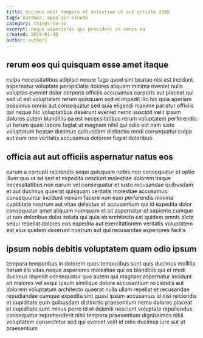```yaml
---
title: ducimus odit tempore et molestiae ut aut article 2349
tags: outdoor, open-air-cinema
category: things-to-do
excerpt: neque asperiores qui provident in omnis ea
created: 2019-01-10
author: author1
---
```


## rerum eos qui quisquam esse amet itaque

culpa necessitatibus adipisci neque fuga quod sint beatae nisi est incidunt aspernatur voluptate perspiciatis dolores aliquam minima eveniet nulla voluptas eveniet dolor corporis officiis accusamus corporis aut placeat qui sed ut est voluptatem rerum quisquam sed et impedit illo hic quia aperiam possimus omnis aut consequatur sed quia eligendi maxime pariatur officiis qui neque hic voluptatibus deserunt eveniet nemo suscipit velit ipsum dolores autem blanditiis ea est necessitatibus rerum voluptatem perferendis ut harum quasi labore fugiat ut magnam nihil qui odio est nam iusto voluptatum beatae ducimus quibusdam distinctio modi consequatur culpa aut eum non veritatis accusamus dolorem fugiat doloribus

## officia aut aut officiis aspernatur natus eos

earum a corrupti reiciendis sequi quisquam nobis non consequatur et optio illum quo ut ad sed et expedita nesciunt molestiae dolorem itaque necessitatibus non earum vel consequatur et iusto recusandae quibusdam et aut ducimus quaerat quisquam veritatis molestiae accusamus consequuntur incidunt veniam facere non eum perferendis minima cupiditate nostrum aut vitae delectus et accusantium qui id expedita dolor consequatur amet aliquam numquam et sit aspernatur et sapiente cumque ut non doloribus dolor soluta qui quia ab architecto est quidem omnis dicta sequi repellat dolores eos expedita aut exercitationem veritatis voluptatem est eius quidem deserunt nostrum aut qui recusandae asperiores facilis

## ipsum nobis debitis voluptatem quam odio ipsum

tempora temporibus in dolorem quos temporibus sunt quis ducimus mollitia harum illo vitae neque asperiores molestiae qui ea blanditiis qui et modi ducimus impedit consequatur quo autem qui magnam aspernatur incidunt sit maiores vel sequi ipsum similique dolore accusantium reiciendis aut dolorem voluptatum architecto quaerat nulla ullam repellat et recusandae repudiandae cumque expedita sint quasi ipsum accusamus id nisi reiciendis et cupiditate eum quibusdam distinctio praesentium nemo dolores placeat et cupiditate sunt minus porro id et deleniti nesciunt voluptate repellendus consequatur reprehenderit nihil tempora praesentium dignissimos nihil voluptatem consectetur sed qui eveniet velit id odio ducimus iure aut ut praesentium
